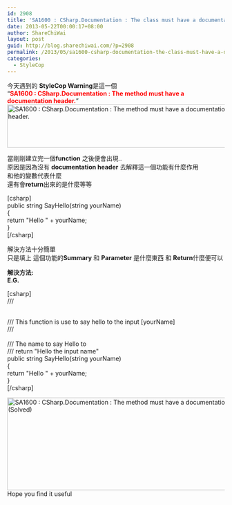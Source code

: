 ```yaml
---
id: 2908
title: 'SA1600 : CSharp.Documentation : The class must have a documentation header.'
date: 2013-05-22T00:00:17+08:00
author: ShareChiWai
layout: post
guid: http://blog.sharechiwai.com/?p=2908
permalink: /2013/05/sa1600-csharp-documentation-the-class-must-have-a-documentation-header/
categories:
  - StyleCop
---
```

今天遇到的 **StyleCop Warning**是這一個  
&#8220;<span style="color: #ff0000;"><strong>SA1600 : CSharp.Documentation : The method must have a documentation header.</strong></span>&#8221;  
[<img class="alignnone size-full wp-image-2909" alt="SA1600 : CSharp.Documentation : The method must have a documentation header." src="https://i1.wp.com/blog.sharechiwai.com/wp-content/uploads/2013/09/SA1600.png?resize=540%2C100" width="540" height="100" data-recalc-dims="1" />](https://i1.wp.com/blog.sharechiwai.com/wp-content/uploads/2013/09/SA1600.png)

當剛剛建立完一個**function** 之後便會出現..  
原因是因為沒有 **documentation header** 去解釋這一個功能有什麼作用  
和他的變數代表什麼  
還有會**return**出來的是什麼等等

[csharp]  
public string SayHello(string yourName)  
{  
return "Hello " + yourName;  
}  
[/csharp]

解決方法十分簡單  
只是填上 這個功能的**Summary** 和 **Parameter** 是什麼東西 和 **Return**什麼便可以

**解決方法:**  
**E.G.**

[csharp]  
/// <summary>  
/// This function is use to say hello to the input [yourName]  
/// </summary>  
/// <param name="yourName">The name to say Hello to</param>  
/// <returns>return "Hello the input name"</returns>  
public string SayHello(string yourName)  
{  
return "Hello " + yourName;  
}  
[/csharp]

[<img class="alignnone size-full wp-image-2910" alt="SA1600 : CSharp.Documentation : The method must have a documentation header. (Solved)" src="https://i2.wp.com/blog.sharechiwai.com/wp-content/uploads/2013/09/SA1600Fix.png?resize=614%2C214" width="614" height="214" data-recalc-dims="1" />](https://i2.wp.com/blog.sharechiwai.com/wp-content/uploads/2013/09/SA1600Fix.png)  
Hope you find it useful